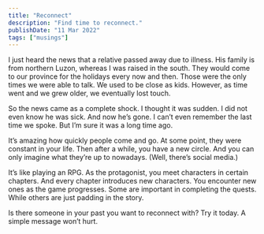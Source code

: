 ```yaml
---
title: "Reconnect"
description: "Find time to reconnect."
publishDate: "11 Mar 2022"
tags: ["musings"]
---
```


I just heard the news that a relative passed away due to illness. His family is from northern Luzon, whereas I was raised in the south. They would come to our province for the holidays every now and then. Those were the only times we were able to talk. We used to be close as kids. However, as time went and we grew older, we eventually lost touch.

So the news came as a complete shock. I thought it was sudden. I did not even know he was sick. And now he’s gone. I can’t even remember the last time we spoke. But I’m sure it was a long time ago.

It’s amazing how quickly people come and go. At some point, they were constant in your life. Then after a while, you have a new circle. And you can only imagine what they’re up to nowadays. (Well, there’s social media.)

It’s like playing an RPG. As the protagonist, you meet characters in certain chapters. And every chapter introduces new characters. You encounter new ones as the game progresses. Some are important in completing the quests. While others are just padding in the story.

Is there someone in your past you want to reconnect with? Try it today. A simple message won’t hurt.
